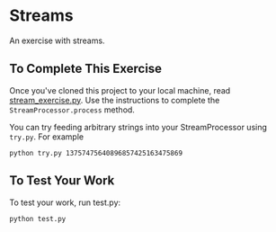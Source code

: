 # Streams

An exercise with streams.

## To Complete This Exercise

Once you've cloned this project to your local machine,
read [stream_exercise.py](stream_exercise.py). Use the
instructions to complete the `StreamProcessor.process` method.

You can try feeding arbitrary strings into your StreamProcessor
using `try.py`. For example

```
python try.py 13757475640896857425163475869
```

## To Test Your Work

To test your work, run test.py:

```
python test.py
```


